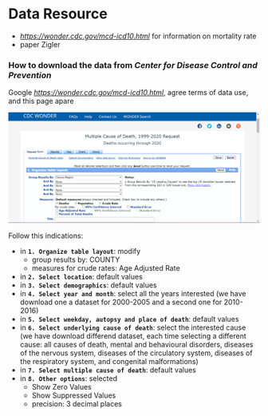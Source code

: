 # Data Resource
 - *https://wonder.cdc.gov/mcd-icd10.html* for information on mortality rate
 - paper Zigler

### How to download the data from *Center for Disease Control and Prevention*
Google *https://wonder.cdc.gov/mcd-icd10.html*, agree terms of data use, and this page apare

![Screenshot](data_PS.png)

 Follow this indications:
 - in **`1. Organize table layout`**: modify
   - group results by: COUNTY
   - measures for crude rates: Age Adjusted Rate
 - in **`2. Select location`**: default values
 - in **`3. Select demographics`**: default values
 - in **`4. Select year and month`**: select all the years interested (we have download one a dataset for 2000-2005 and a second one for 2010-2016)
 - in **`5. Select weekday, autopsy and place of death`**: default values
 - in **`6. Select underlying cause of death`**: select the interested cause (we have download differend dataset, each time selecting a different cause: all causes of death, mental and behavioural disorders, diseases of the nervous system, diseases of the circulatory system, diseases of the respiratory system, and congenital malformations)
- in **`7. Select multiple cause of death`**: default values
- in **`8. Other options`**: selected
  - Show Zero Values
  - Show Suppressed Values	
  - precision: 3 decimal places 

